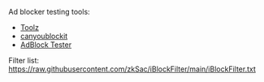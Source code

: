 Ad blocker testing tools:
- [Toolz](https://d3ward.github.io/toolz/adblock.html)
- [canyoublockit](https://canyoublockit.com)
- [AdBlock Tester](https://adblock-tester.com)

Filter list:
https://raw.githubusercontent.com/zkSac/iBlockFilter/main/iBlockFilter.txt
